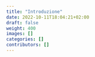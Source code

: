 ```yaml
---
title: "Introduzione"
date: 2022-10-11T18:04:21+02:00
draft: false
weight: 400
images: []
categories: []
contributors: []
---
```


